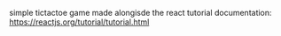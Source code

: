 simple tictactoe game made alongisde the react tutorial documentation: https://reactjs.org/tutorial/tutorial.html

